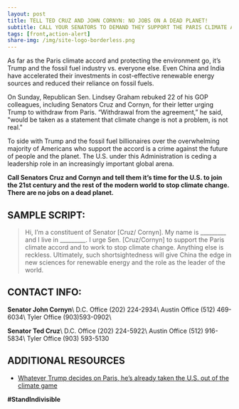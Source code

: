 ```yaml
---
layout: post
title: TELL TED CRUZ AND JOHN CORNYN: NO JOBS ON A DEAD PLANET!
subtitle: CALL YOUR SENATORS TO DEMAND THEY SUPPORT THE PARIS CLIMATE ACCORD!
tags: [front,action-alert]
share-img: /img/site-logo-borderless.png
---
```

As far as the Paris climate accord and protecting the environment go, it’s Trump and the fossil fuel industry vs. everyone else. Even China and India have accelerated their investments in cost-effective renewable energy sources and reduced their reliance on fossil fuels.

On Sunday, Republican Sen. Lindsey Graham rebuked 22 of his GOP colleagues, including Senators Cruz and Cornyn, for their letter urging Trump to withdraw from Paris. “Withdrawal from the agreement,” he said, "would be taken as a statement that climate change is not a problem, is not real."

To side with Trump and the fossil fuel billionaires over the overwhelming majority of Americans who support the accord is a crime against the future of people and the planet. The U.S. under this Administration is ceding a leadership role in an increasingly important global arena.

**Call Senators Cruz and Cornyn and tell them it’s time for the U.S. to join the 21st century and the rest of the modern world to stop climate change. There are no jobs on a dead planet.**

## SAMPLE SCRIPT:
>Hi, I’m a constituent of Senator [Cruz/ Cornyn]. My name is &#95;&#95;&#95;&#95;&#95;&#95;&#95;&#95;&#95; and I live in &#95;&#95;&#95;&#95;&#95;&#95;&#95;&#95;&#95;. I urge Sen. [Cruz/Cornyn] to support the Paris climate accord and to work to stop climate change. Anything else is reckless. Ultimately, such shortsightedness will give China the edge in new sciences for renewable energy and the role as the leader of the world.

## CONTACT INFO:

**Senator John Cornyn**\\
D.C. Office (202) 224-2934\\
Austin Office (512) 469-6034\\
Tyler Office (903)593-0902\\

**Senator Ted Cruz**\\
D.C. Office (202) 224-5922\\
Austin Office (512) 916-5834\\
Tyler Office (903) 593-5130

## ADDITIONAL RESOURCES

* [Whatever Trump decides on Paris, he’s already taken the U.S. out of the climate game](https://www.washingtonpost.com/news/energy-environment/wp/2017/05/30/whether-or-not-trump-withdraws-from-paris-hes-already-put-the-brakes-on-climate-action/?tid=sm_tw&utm_term=.08145dbfa385)

**#StandIndivisible**
